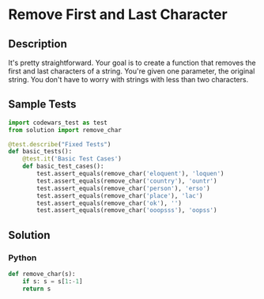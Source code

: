 # Remove First and Last Character


## Description
It's pretty straightforward. Your goal is to create a function that removes the first and last characters of a string. You're given one parameter, the original string. You don't have to worry with strings with less than two characters.


## Sample Tests
```python
import codewars_test as test
from solution import remove_char

@test.describe("Fixed Tests")
def basic_tests():
    @test.it('Basic Test Cases')
    def basic_test_cases():
        test.assert_equals(remove_char('eloquent'), 'loquen')
        test.assert_equals(remove_char('country'), 'ountr')
        test.assert_equals(remove_char('person'), 'erso')
        test.assert_equals(remove_char('place'), 'lac')
        test.assert_equals(remove_char('ok'), '')
        test.assert_equals(remove_char('ooopsss'), 'oopss')
```

## Solution
### Python
```python
def remove_char(s):
    if s: s = s[1:-1]
    return s
```
